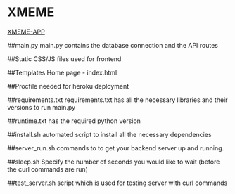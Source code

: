 # XMEME

[XMEME-APP](https://xmeme-idrees.herokuapp.com/)

##main.py 
main.py contains the database connection and the API routes

##Static
CSS/JS files used for frontend

##Templates
Home page - index.html 

##Procfile
needed for heroku deployment

##requirements.txt
requirements.txt has all the necessary libraries and their versions to run main.py

##runtime.txt
has the required python version

##install.sh
automated script to install all the necessary dependencies

##server_run.sh
commands to  to get your backend server up and running.

##sleep.sh
Specify the number of seconds you would like to wait (before the curl commands are run)

##test_server.sh
script which is used for testing server with curl commands

